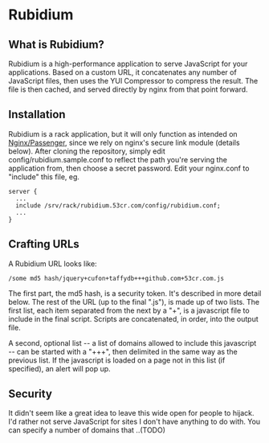 # Rubidium

## What is Rubidium? 

Rubidium is a high-performance application to serve JavaScript for your applications. Based on a custom URL, it concatenates any number of JavaScript files, then uses the YUI Compressor to compress the result. The file is then cached, and served directly by nginx from that point forward. 

## Installation 

Rubidium is a rack application, but it will only function as intended on [Nginx/Passenger](http://www.modrails.com/), since we rely on nginx's secure link module (details below). After cloning the repository, simply edit config/rubidium.sample.conf to reflect the path you're serving the application from, then choose a secret password. Edit your nginx.conf to "include" this file, eg.

    server {
      ...
      include /srv/rack/rubidium.53cr.com/config/rubidium.conf;
      ...
    }

## Crafting URLs

A Rubidium URL looks like:

    /some md5 hash/jquery+cufon+taffydb+++github.com+53cr.com.js

The first part, the md5 hash, is a security token. It's described in more detail below. The rest of the URL (up to the final ".js"), is made up of two lists. The first list, each item separated from the next by a "+", is a javascript file to include in the final script. Scripts are concatenated, in order, into the output file. 

A second, optional list -- a list of domains allowed to include this javascript -- can be started with a "+++", then delimited in the same way as the previous list. If the javascript is loaded on a page not in this list (if specified), an alert will pop up.

## Security

It didn't seem like a great idea to leave this wide open for people to hijack. I'd rather not serve JavaScript for sites I don't have anything to do with. You can specify a number of domains that ..(TODO)
